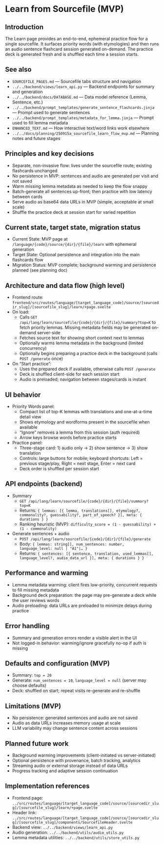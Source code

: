 # Learn from Sourcefile (MVP)

## Introduction

The Learn page provides an end-to-end, ephemeral practice flow for a single sourcefile. It surfaces priority words (with etymologies) and then runs an audio sentence flashcard session generated on-demand. The practice deck is generated fresh and is shuffled each time a session starts.

## See also

- `SOURCEFILE_PAGES.md` — Sourcefile tabs structure and navigation
- `../../backend/views/learn_api.py` — Backend endpoints for summary and generation
- `../../backend/docs/DATABASE.md` — Data model reference (Lemma, Sentence, etc.)
- `../../backend/prompt_templates/generate_sentence_flashcards.jinja` — Prompt used to generate sentences
- `../../backend/prompt_templates/metadata_for_lemma.jinja` — Prompt used to fill lemma metadata
- `ENHANCED_TEXT.md` — How interactive text/word links work elsewhere
- `../../docs/planning/250915a_sourcefile_learn_flow_mvp.md` — Planning notes and future stages

## Principles and key decisions

- Separate, non-invasive flow: lives under the sourcefile route; existing flashcards unchanged
- No persistence in MVP: sentences and audio are generated per visit and not saved
- Warm missing lemma metadata as needed to keep the flow snappy
- Batch-generate all sentences up-front; then practice with low latency between cards
- Serve audio as base64 data URLs in MVP (simple, acceptable at small scale)
- Shuffle the practice deck at session start for varied repetition

## Current state, target state, migration status

- Current State: MVP page at `/language/{code}/source/{dir}/{file}/learn` with ephemeral generation
- Target State: Optional persistence and integration into the main flashcards flow
- Migration Status: MVP complete; background warming and persistence planned (see planning doc)

## Architecture and data flow (high level)

- Frontend route: `frontend/src/routes/language/[target_language_code]/source/[sourcedir_slug]/[sourcefile_slug]/learn/+page.svelte`
- On load:
  - Calls `GET /api/lang/learn/sourcefile/{code}/{dir}/{file}/summary?top=K` to fetch priority lemmas. Missing metadata fields may be generated on-demand server-side
  - Fetches source text for showing short context next to lemmas
  - Optionally warms lemma metadata in the background (limited concurrency)
  - Optionally begins preparing a practice deck in the background (calls `POST /generate` once)
- On “Start practice”:
  - Uses the prepared deck if available, otherwise calls `POST /generate`
  - Deck is shuffled client-side for each session start
  - Audio is preloaded; navigation between stages/cards is instant

## UI behavior

- Priority Words panel:
  - Compact list of top-K lemmas with translations and one-at-a-time detail view
  - Shows etymology and wordforms present in the sourcefile when available
  - “Ignore” removes a lemma from this session (auth required)
  - Arrow keys browse words before practice starts
- Practice panel:
  - Three-stage card: 1) audio only → 2) show sentence → 3) show translation
  - Controls: large buttons for mobile; keyboard shortcuts: Left = previous stage/play, Right = next stage, Enter = next card
  - Deck order is shuffled per session start

## API endpoints (backend)

- Summary
  - `GET /api/lang/learn/sourcefile/{code}/{dir}/{file}/summary?top=K`
  - Returns: `{ lemmas: [{ lemma, translations[], etymology?, commonality?, guessability?, part_of_speech? }], meta: { durations } }`
  - Ranking heuristic (MVP): `difficulty_score = (1 - guessability) + (1 - commonality)`
- Generate sentences + audio
  - `POST /api/lang/learn/sourcefile/{code}/{dir}/{file}/generate`
  - Body: `{ lemmas: string[], num_sentences: number, language_level: null | "A1"|… }`
  - Returns: `{ sentences: [{ sentence, translation, used_lemmas[], language_level?, audio_data_url }], meta: { durations } }`

## Performance and warming

- Lemma metadata warming: client fires low-priority, concurrent requests to fill missing metadata
- Background deck preparation: the page may pre-generate a deck while the user reviews words
- Audio preloading: data URLs are preloaded to minimize delays during practice

## Error handling

- Summary and generation errors render a visible alert in the UI
- Not logged-in behavior: warming/ignore gracefully no-op if auth is missing

## Defaults and configuration (MVP)

- Summary: `top = 20`
- Generate: `num_sentences = 10`, `language_level = null` (server may choose defaults)
- Deck: shuffled on start; repeat visits re-generate and re-shuffle

## Limitations (MVP)

- No persistence: generated sentences and audio are not saved
- Audio as data URLs increases memory usage at scale
- LLM variability may change sentence content across sessions

## Planned future work

- Background warming improvements (client-initiated vs server-initiated)
- Optional persistence with provenance, batch tracking, analytics
- Streaming audio or external storage instead of data URLs
- Progress tracking and adaptive session continuation

## Implementation references

- Frontend page: `../src/routes/language/[target_language_code]/source/[sourcedir_slug]/[sourcefile_slug]/learn/+page.svelte`
- Header link: `../src/routes/language/[target_language_code]/source/[sourcedir_slug]/[sourcefile_slug]/components/SourcefileHeader.svelte`
- Backend view: `../../backend/views/learn_api.py`
- Audio generation: `../../backend/utils/audio_utils.py`
- Lemma metadata utilities: `../../backend/utils/store_utils.py`
